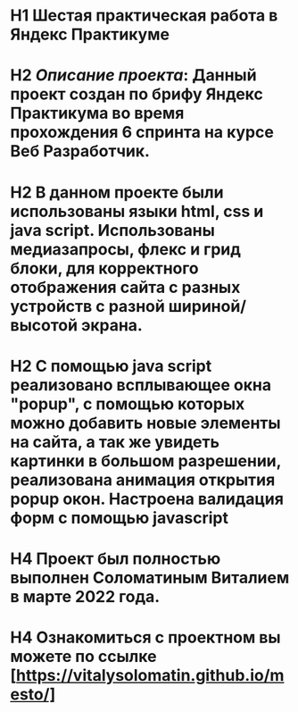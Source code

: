 # H1 __Шестая практическая работа в Яндекс Практикуме__

# H2 *Описание проекта*: Данный проект создан по брифу Яндекс Практикума во время прохождения 6 спринта на курсе Веб Разработчик.
# H2 В данном проекте были использованы языки html, css и java script. Использованы медиазапросы, флекс и грид блоки, для корректного отображения сайта с разных устройств с разной шириной/высотой экрана.
# H2 С помощью java script реализовано всплывающее окна "popup", с помощью которых можно добавить новые элементы на сайта, а так же увидеть картинки в большом разрешении, реализована анимация открытия popup окон. Настроена валидация форм с помощью javascript

# H4 Проект был полностью выполнен Соломатиным Виталием в марте 2022 года.

# H4 Ознакомиться с проектном вы можете по ссылке [https://vitalysolomatin.github.io/mesto/]